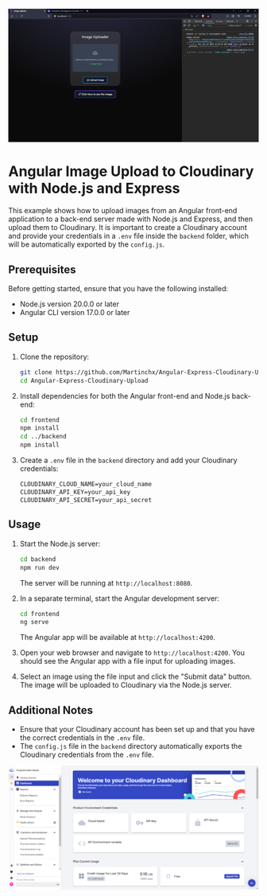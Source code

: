 ![Preview](images/preview.png)

# Angular Image Upload to Cloudinary with Node.js and Express

This example shows how to upload images from an Angular front-end application to a back-end server made with Node.js and Express, and then upload them to Cloudinary. It is important to create a Cloudinary account and provide your credentials in a `.env` file inside the `backend` folder, which will be automatically exported by the `config.js`.

## Prerequisites

Before getting started, ensure that you have the following installed:

- Node.js version 20.0.0 or later
- Angular CLI version 17.0.0 or later

## Setup

1. Clone the repository:

   ```bash
   git clone https://github.com/Martinchx/Angular-Express-Cloudinary-Upload.git
   cd Angular-Express-Cloudinary-Upload
   ```

2. Install dependencies for both the Angular front-end and Node.js back-end:

   ```bash
   cd frontend
   npm install
   cd ../backend
   npm install
   ```

3. Create a `.env` file in the `backend` directory and add your Cloudinary credentials:

   ```env
   CLOUDINARY_CLOUD_NAME=your_cloud_name
   CLOUDINARY_API_KEY=your_api_key
   CLOUDINARY_API_SECRET=your_api_secret
   ```

## Usage

1. Start the Node.js server:

   ```bash
   cd backend
   npm run dev
   ```

   The server will be running at `http://localhost:8080`.

2. In a separate terminal, start the Angular development server:

   ```bash
   cd frontend
   ng serve
   ```

   The Angular app will be available at `http://localhost:4200`.

3. Open your web browser and navigate to `http://localhost:4200`. You should see the Angular app with a file input for uploading images.

4. Select an image using the file input and click the "Submit data" button. The image will be uploaded to Cloudinary via the Node.js server.

## Additional Notes

- Ensure that your Cloudinary account has been set up and that you have the correct credentials in the `.env` file.
- The `config.js` file in the `backend` directory automatically exports the Cloudinary credentials from the `.env` file.

![Cloudinary-Credentials](images/cloudinary-credentials.png)
